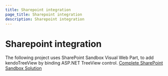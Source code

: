 ```yaml
---
title: Sharepoint integration
page_title: Sharepoint integration
description: Sharepoint integration
---
```


# Sharepoint integration

The following project uses SharePoint Sandbox Visual Web Part, to add kendoTreeView by binding ASP.NET TreeView control.
[Complete SharePoint Sandbox Solution](http://www.telerik.com/support/code-library/complete-sharepoint-sandbox-solution)
